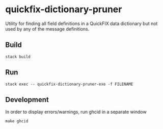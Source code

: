 # quickfix-dictionary-pruner

Utility for finding all field definitions in a QuickFIX data dictionary but not used by any of the message definitions.


## Build

    stack build

## Run

    stack exec -- quickfix-dictionary-pruner-exe -f FILENAME

## Development

In order to display errors/warnings, run ghcid in a separate window

    make ghcid

